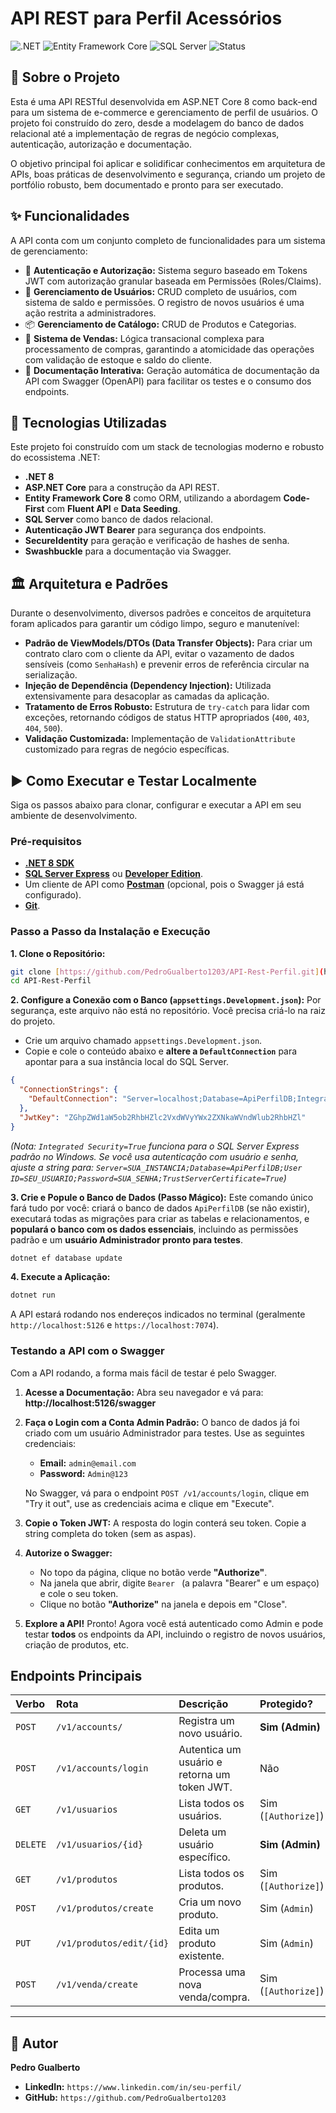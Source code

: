 # API REST para Perfil Acessórios

![.NET](https://img.shields.io/badge/.NET-8.0-blueviolet) ![Entity Framework Core](https://img.shields.io/badge/EF%20Core-8.0-blue) ![SQL Server](https://img.shields.io/badge/SQL%20Server-blue) ![Status](https://img.shields.io/badge/status-em%20desenvolvimento-brightgreen)

## 📖 Sobre o Projeto

Esta é uma API RESTful desenvolvida em ASP.NET Core 8 como back-end para um sistema de e-commerce e gerenciamento de perfil de usuários. O projeto foi construído do zero, desde a modelagem do banco de dados relacional até a implementação de regras de negócio complexas, autenticação, autorização e documentação.

O objetivo principal foi aplicar e solidificar conhecimentos em arquitetura de APIs, boas práticas de desenvolvimento e segurança, criando um projeto de portfólio robusto, bem documentado e pronto para ser executado.

## ✨ Funcionalidades

A API conta com um conjunto completo de funcionalidades para um sistema de gerenciamento:

* 🔐 **Autenticação e Autorização:** Sistema seguro baseado em Tokens JWT com autorização granular baseada em Permissões (Roles/Claims).
* 👤 **Gerenciamento de Usuários:** CRUD completo de usuários, com sistema de saldo e permissões. O registro de novos usuários é uma ação restrita a administradores.
* 📦 **Gerenciamento de Catálogo:** CRUD de Produtos e Categorias.
* 🛒 **Sistema de Vendas:** Lógica transacional complexa para processamento de compras, garantindo a atomicidade das operações com validação de estoque e saldo do cliente.
* 📄 **Documentação Interativa:** Geração automática de documentação da API com Swagger (OpenAPI) para facilitar os testes e o consumo dos endpoints.

## 🚀 Tecnologias Utilizadas

Este projeto foi construído com um stack de tecnologias moderno e robusto do ecossistema .NET:

* **.NET 8**
* **ASP.NET Core** para a construção da API REST.
* **Entity Framework Core 8** como ORM, utilizando a abordagem **Code-First** com **Fluent API** e **Data Seeding**.
* **SQL Server** como banco de dados relacional.
* **Autenticação JWT Bearer** para segurança dos endpoints.
* **SecureIdentity** para geração e verificação de hashes de senha.
* **Swashbuckle** para a documentação via Swagger.

## 🏛️ Arquitetura e Padrões

Durante o desenvolvimento, diversos padrões e conceitos de arquitetura foram aplicados para garantir um código limpo, seguro e manutenível:

* **Padrão de ViewModels/DTOs (Data Transfer Objects):** Para criar um contrato claro com o cliente da API, evitar o vazamento de dados sensíveis (como `SenhaHash`) e prevenir erros de referência circular na serialização.
* **Injeção de Dependência (Dependency Injection):** Utilizada extensivamente para desacoplar as camadas da aplicação.
* **Tratamento de Erros Robusto:** Estrutura de `try-catch` para lidar com exceções, retornando códigos de status HTTP apropriados (`400`, `403`, `404`, `500`).
* **Validação Customizada:** Implementação de `ValidationAttribute` customizado para regras de negócio específicas.

## ▶️ Como Executar e Testar Localmente

Siga os passos abaixo para clonar, configurar e executar a API em seu ambiente de desenvolvimento.

### Pré-requisitos

* **[.NET 8 SDK](https://dotnet.microsoft.com/en-us/download/dotnet/8.0)**
* **[SQL Server Express](https://www.microsoft.com/pt-br/sql-server/sql-server-downloads)** ou **[Developer Edition](https://www.microsoft.com/pt-br/sql-server/sql-server-downloads)**.
* Um cliente de API como **[Postman](https://www.postman.com/downloads/)** (opcional, pois o Swagger já está configurado).
* **[Git](https://git-scm.com/downloads)**.

### Passo a Passo da Instalação e Execução

**1. Clone o Repositório:**
```sh
git clone [https://github.com/PedroGualberto1203/API-Rest-Perfil.git](https://github.com/PedroGualberto1203/API-Rest-Perfil.git)
cd API-Rest-Perfil
```

**2. Configure a Conexão com o Banco (`appsettings.Development.json`):**
Por segurança, este arquivo não está no repositório. Você precisa criá-lo na raiz do projeto.

* Crie um arquivo chamado `appsettings.Development.json`.
* Copie e cole o conteúdo abaixo e **altere a `DefaultConnection`** para apontar para a sua instância local do SQL Server.

```json
{
  "ConnectionStrings": {
    "DefaultConnection": "Server=localhost;Database=ApiPerfilDB;Integrated Security=True;TrustServerCertificate=True"
  },
  "JwtKey": "ZGhpZWd1aW5ob2RhbHZlc2VxdWVyYWx2ZXNkaWVndWlub2RhbHZl"
}
```
*(Nota: `Integrated Security=True` funciona para o SQL Server Express padrão no Windows. Se você usa autenticação com usuário e senha, ajuste a string para: `Server=SUA_INSTANCIA;Database=ApiPerfilDB;User ID=SEU_USUARIO;Password=SUA_SENHA;TrustServerCertificate=True`)*

**3. Crie e Popule o Banco de Dados (Passo Mágico):**
Este comando único fará tudo por você: criará o banco de dados `ApiPerfilDB` (se não existir), executará todas as migrações para criar as tabelas e relacionamentos, e **populará o banco com os dados essenciais**, incluindo as permissões padrão e um **usuário Administrador pronto para testes**.
```sh
dotnet ef database update
```

**4. Execute a Aplicação:**
```sh
dotnet run
```
A API estará rodando nos endereços indicados no terminal (geralmente `http://localhost:5126` e `https://localhost:7074`).

### Testando a API com o Swagger

Com a API rodando, a forma mais fácil de testar é pelo Swagger.

1.  **Acesse a Documentação:**
    Abra seu navegador e vá para: **http://localhost:5126/swagger**

2.  **Faça o Login com a Conta Admin Padrão:**
    O banco de dados já foi criado com um usuário Administrador para testes. Use as seguintes credenciais:
    * **Email:** `admin@email.com`
    * **Password:** `Admin@123`

    No Swagger, vá para o endpoint `POST /v1/accounts/login`, clique em "Try it out", use as credenciais acima e clique em "Execute".

3.  **Copie o Token JWT:**
    A resposta do login conterá seu token. Copie a string completa do token (sem as aspas).

4.  **Autorize o Swagger:**
    * No topo da página, clique no botão verde **"Authorize"**.
    * Na janela que abrir, digite `Bearer ` (a palavra "Bearer" e um espaço) e cole o seu token.
    * Clique no botão **"Authorize"** na janela e depois em "Close".

5.  **Explore a API!**
    Pronto! Agora você está autenticado como Admin e pode testar **todos** os endpoints da API, incluindo o registro de novos usuários, criação de produtos, etc.

## Endpoints Principais

| Verbo | Rota | Descrição | Protegido? |
| :--- | :--- | :--- | :--- |
| `POST` | `/v1/accounts/` | Registra um novo usuário. | **Sim (Admin)** |
| `POST` | `/v1/accounts/login` | Autentica um usuário e retorna um token JWT. | Não |
| `GET` | `/v1/usuarios` | Lista todos os usuários. | Sim (`[Authorize]`) |
| `DELETE` | `/v1/usuarios/{id}` | Deleta um usuário específico. | **Sim (Admin)** |
| `GET` | `/v1/produtos` | Lista todos os produtos. | Sim (`[Authorize]`) |
| `POST`| `/v1/produtos/create` | Cria um novo produto. | Sim (`Admin`) |
| `PUT` | `/v1/produtos/edit/{id}` | Edita um produto existente. | Sim (`Admin`) |
| `POST` | `/v1/venda/create` | Processa uma nova venda/compra. | Sim (`[Authorize]`) |

---

## 📝 Autor

**Pedro Gualberto**

* **LinkedIn:** `https://www.linkedin.com/in/seu-perfil/`
* **GitHub:** `https://github.com/PedroGualberto1203`
